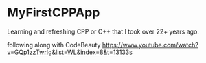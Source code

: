 # MyFirstCPPApp

Learning and refreshing CPP or C++ that I took over 22+ years ago.

following along with CodeBeauty https://www.youtube.com/watch?v=GQp1zzTwrIg&list=WL&index=8&t=13133s
